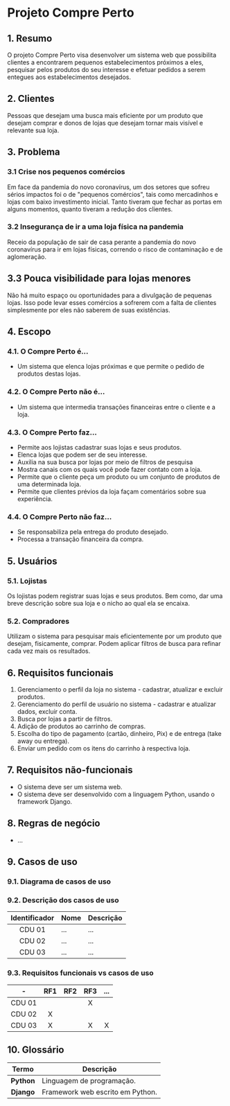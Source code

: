 # Projeto Compre Perto

## 1. Resumo

O projeto Compre Perto visa desenvolver um sistema web que possibilita clientes a encontrarem pequenos estabelecimentos próximos a eles, pesquisar pelos produtos do seu interesse e efetuar pedidos a serem entegues aos estabelecimentos desejados.

## 2. Clientes

Pessoas que desejam uma busca mais eficiente por um produto que desejam comprar e donos de lojas que desejam tornar mais visível e relevante sua loja.

## 3. Problema

### 3.1 Crise nos pequenos comércios

Em face da pandemia do novo coronavírus, um dos setores que sofreu sérios impactos foi o de "pequenos comércios", tais como mercadinhos e lojas com baixo investimento inicial. Tanto tiveram que fechar as portas em alguns momentos, quanto tiveram a redução dos clientes.

### 3.2 Insegurança de ir a uma loja física na pandemia 

Receio da população de sair de casa perante a pandemia do novo coronavírus para ir em lojas físicas, correndo o risco de contaminação e de aglomeração. 

## 3.3 Pouca visibilidade para lojas menores

Não há muito espaço ou oportunidades para a divulgação de pequenas lojas. Isso pode levar esses comércios a sofrerem com a falta de clientes simplesmente por eles não saberem de suas existências. 

## 4. Escopo

### 4.1. O Compre Perto é…

* Um sistema que elenca lojas próximas e que permite o pedido de produtos destas lojas.

### 4.2. O Compre Perto não é…

* Um sistema que intermedia transações financeiras entre o cliente e a loja. 

### 4.3. O Compre Perto faz…

* Permite aos lojistas cadastrar suas lojas e seus produtos.
* Elenca lojas que podem ser de seu interesse.
* Auxilia na sua busca por lojas por meio de filtros de pesquisa
* Mostra canais com os quais você pode fazer contato com a loja.
* Permite que o cliente peça um produto ou um conjunto de produtos de uma determinada loja.
* Permite que clientes prévios da loja façam comentários sobre sua experiência.

### 4.4. O Compre Perto não faz…

* Se responsabiliza pela entrega do produto desejado.
* Processa a transação financeira da compra.

## 5. Usuários

### 5.1. Lojistas

Os lojistas podem registrar suas lojas e seus produtos. Bem como, dar uma breve descrição sobre sua loja e o nicho ao qual ela se encaixa.

### 5.2. Compradores

Utilizam o sistema para pesquisar mais eficientemente por um produto que desejam, fisicamente, comprar.
Podem aplicar filtros de busca para refinar cada vez mais os resultados.

## 6. Requisitos funcionais

1. Gerenciamento o perfil da loja no sistema - cadastrar, atualizar e excluir produtos.
2. Gerenciamento do perfil de usuário no sistema - cadastrar e atualizar dados, excluir conta.
3. Busca por lojas a partir de filtros. 
4. Adição de produtos ao carrinho de compras.
5. Escolha do tipo de pagamento (cartão, dinheiro, Pix) e de entrega (take away ou entrega).
6. Enviar um pedido com os itens do carrinho à respectiva loja.

## 7. Requisitos não-funcionais

* O sistema deve ser um sistema web.
* O sistema deve ser desenvolvido com a linguagem Python, usando o framework Django.

## 8. Regras de negócio

* ...

## 9. Casos de uso

### 9.1. Diagrama de casos de uso

### 9.2. Descrição dos casos de uso

| Identificador | Nome | Descrição |
| :---: | ----- | ---------- |
| CDU 01 | ... | ... |
| CDU 02 | ... | ... |
| CDU 03 | ... | ... |

### 9.3. Requisitos funcionais vs casos de uso

| - | RF1 | RF2 | RF3 | ... |
| :---: | :---: | :---: | :---: | :---: |
| CDU 01 |  |  | X |  |
| CDU 02 | X |  |  |  |
| CDU 03 | X |  | X | X |

## 10. Glossário

| Termo | Descrição |
| :---: | --------- |
| **Python** | Linguagem de programação. |
| **Django** | Framework web escrito em Python. |
